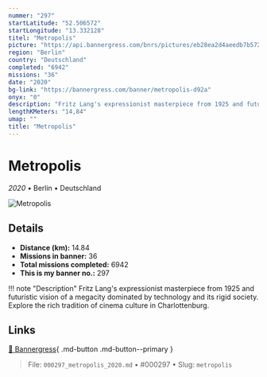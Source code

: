 ```yaml
---
nummer: "297"
startLatitude: "52.506572"
startLongitude: "13.332128"
titel: "Metropolis"
picture: "https://api.bannergress.com/bnrs/pictures/eb28ea2d4aeedb7b5723d2855fb54046"
region: "Berlin"
country: "Deutschland"
completed: "6942"
missions: "36"
date: "2020"
bg-link: "https://bannergress.com/banner/metropolis-d92a"
onyx: "0"
description: "Fritz Lang's expressionist masterpiece from 1925 and futuristic vision of a megacity dominated by technology and its rigid society. Explore the rich tradition of cinema culture in Charlottenburg."
lengthKMeters: "14,84"
umap: ""
title: "Metropolis"
---
```

# Metropolis

*2020* • Berlin • Deutschland

![Metropolis](https://api.bannergress.com/bnrs/pictures/eb28ea2d4aeedb7b5723d2855fb54046)

## Details
- **Distance (km):** 14.84
- **Missions in banner:** 36
- **Total missions completed:** 6942
- **This is my banner no.:** 297


!!! note "Description"
    Fritz Lang's expressionist masterpiece from 1925 and futuristic vision of a megacity dominated by technology and its rigid society. Explore the rich tradition of cinema culture in Charlottenburg.



## Links
[🔗 Bannergress](https://bannergress.com/banner/metropolis-d92a){ .md-button .md-button--primary }



> File: `000297_metropolis_2020.md` • #000297 • Slug: `metropolis`

